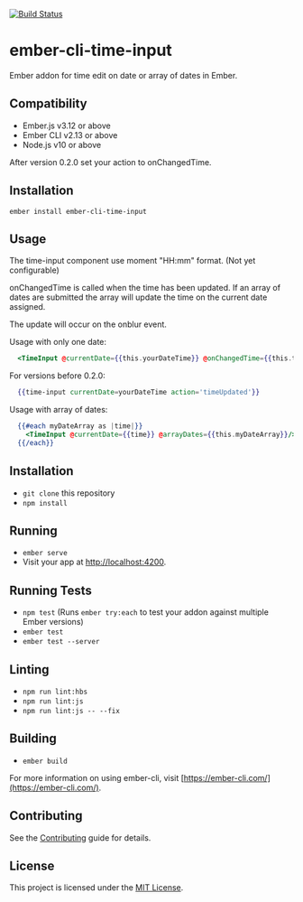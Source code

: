 [![Build Status](https://travis-ci.org/davidbilling/ember-cli-time-input.svg?branch=master)](https://travis-ci.org/davidbilling/ember-cli-time-input) 

# ember-cli-time-input

Ember addon for time edit on date or array of dates in Ember.

Compatibility
------------------------------------------------------------------------------

* Ember.js v3.12 or above
* Ember CLI v2.13 or above
* Node.js v10 or above

After version 0.2.0 set your action to onChangedTime.
## Installation

```ember install ember-cli-time-input```

## Usage

The time-input component use moment "HH:mm" format. (Not yet configurable)

onChangedTime is called when the time has been updated. If an array of dates are submitted
the array will update the time on the current date assigned.

The update will occur on the onblur event.

Usage with only one date:

```hbs
  <TimeInput @currentDate={{this.yourDateTime}} @onChangedTime={{this.timeUpdated}}/>
```

For versions before 0.2.0:
```hbs
  {{time-input currentDate=yourDateTime action='timeUpdated'}}
```

Usage with array of dates:
```hbs
  {{#each myDateArray as |time|}}
    <TimeInput @currentDate={{time}} @arrayDates={{this.myDateArray}}/>
  {{/each}}
```

## Installation

* `git clone` this repository
* `npm install`

## Running

* `ember serve`
* Visit your app at [http://localhost:4200](http://localhost:4200).

## Running Tests

* `npm test` (Runs `ember try:each` to test your addon against multiple Ember versions)
* `ember test`
* `ember test --server`

## Linting

* `npm run lint:hbs`
* `npm run lint:js`
* `npm run lint:js -- --fix`

## Building

* `ember build`

For more information on using ember-cli, visit [https://ember-cli.com/](https://ember-cli.com/).

Contributing
------------------------------------------------------------------------------

See the [Contributing](CONTRIBUTING.md) guide for details.


License
------------------------------------------------------------------------------

This project is licensed under the [MIT License](LICENSE.md).
